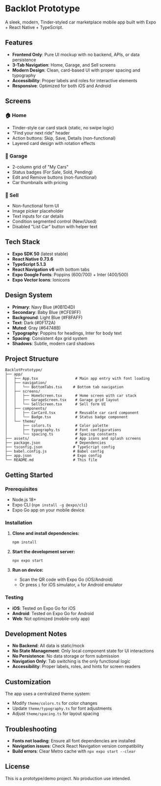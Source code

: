 # Backlot Prototype

A sleek, modern, Tinder-styled car marketplace mobile app built with Expo + React Native + TypeScript.

## Features

- **Frontend Only**: Pure UI mockup with no backend, APIs, or data persistence
- **3-Tab Navigation**: Home, Garage, and Sell screens
- **Modern Design**: Clean, card-based UI with proper spacing and typography
- **Accessibility**: Proper labels and roles for interactive elements
- **Responsive**: Optimized for both iOS and Android

## Screens

### 🏠 Home
- Tinder-style car card stack (static, no swipe logic)
- "Find your next ride" header
- Action buttons: Skip, Save, Details (non-functional)
- Layered card design with rotation effects

### 🚗 Garage
- 2-column grid of "My Cars"
- Status badges (For Sale, Sold, Pending)
- Edit and Remove buttons (non-functional)
- Car thumbnails with pricing

### 📝 Sell
- Non-functional form UI
- Image picker placeholder
- Text inputs for car details
- Condition segmented control (New/Used)
- Disabled "List Car" button with helper text

## Tech Stack

- **Expo SDK 50** (latest stable)
- **React Native 0.73.6**
- **TypeScript 5.1.3**
- **React Navigation v6** with bottom tabs
- **Expo Google Fonts**: Poppins (600/700) + Inter (400/500)
- **Expo Vector Icons**: Ionicons

## Design System

- **Primary**: Navy Blue (#0B1D4D)
- **Secondary**: Baby Blue (#CFE9FF)
- **Background**: Light Blue (#F8FAFF)
- **Text**: Dark (#0F172A)
- **Muted**: Gray (#64748B)
- **Typography**: Poppins for headings, Inter for body text
- **Spacing**: Consistent 4px grid system
- **Shadows**: Subtle, modern card shadows

## Project Structure

```
BacklotPrototype/
├── app/
│   ├── App.tsx                 # Main app entry with font loading
│   ├── navigation/
│   │   └── BottomTabs.tsx     # Bottom tab navigation
│   ├── screens/
│   │   ├── HomeScreen.tsx      # Home screen with car stack
│   │   ├── GarageScreen.tsx    # Garage grid layout
│   │   └── SellScreen.tsx      # Sell form UI
│   ├── components/
│   │   ├── CarCard.tsx         # Reusable car card component
│   │   └── Badge.tsx           # Status badge component
│   └── theme/
│       ├── colors.ts           # Color palette
│       ├── typography.ts       # Font configurations
│       └── spacing.ts          # Spacing constants
├── assets/                     # App icons and splash screens
├── package.json                # Dependencies
├── tsconfig.json              # TypeScript config
├── babel.config.js            # Babel config
├── app.json                   # Expo config
└── README.md                  # This file
```

## Getting Started

### Prerequisites

- Node.js 18+ 
- Expo CLI (`npm install -g @expo/cli`)
- Expo Go app on your mobile device

### Installation

1. **Clone and install dependencies:**
   ```bash
   npm install
   ```

2. **Start the development server:**
   ```bash
   npx expo start
   ```

3. **Run on device:**
   - Scan the QR code with Expo Go (iOS/Android)
   - Or press `i` for iOS simulator, `a` for Android emulator

### Testing

- **iOS**: Tested on Expo Go for iOS
- **Android**: Tested on Expo Go for Android
- **Web**: Not optimized (mobile-only app)

## Development Notes

- **No Backend**: All data is static/mock
- **No State Management**: Only local component state for UI interactions
- **No Persistence**: No data storage or form submission
- **Navigation Only**: Tab switching is the only functional logic
- **Accessibility**: Proper labels, roles, and hints for screen readers

## Customization

The app uses a centralized theme system:
- Modify `theme/colors.ts` for color changes
- Update `theme/typography.ts` for font adjustments
- Adjust `theme/spacing.ts` for layout spacing

## Troubleshooting

- **Fonts not loading**: Ensure all font dependencies are installed
- **Navigation issues**: Check React Navigation version compatibility
- **Build errors**: Clear Metro cache with `npx expo start --clear`

## License

This is a prototype/demo project. No production use intended.

